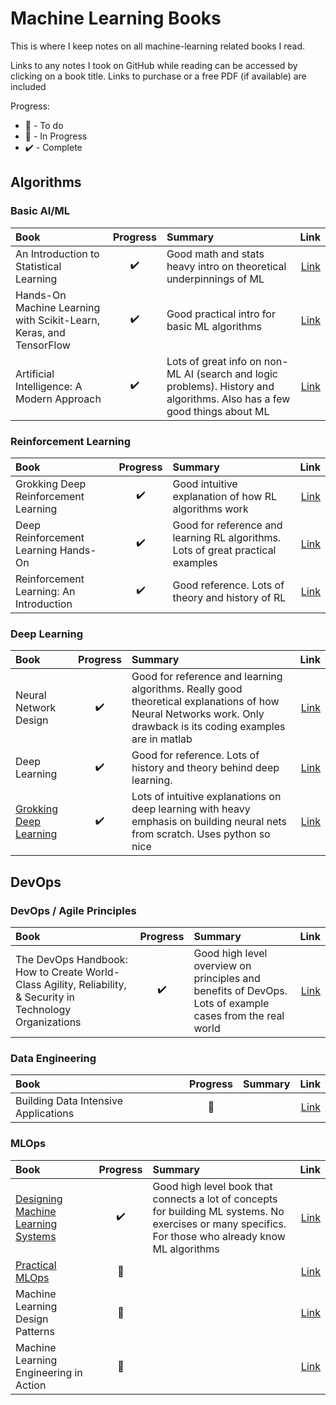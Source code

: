 # Machine Learning Books

This is where I keep notes on all machine-learning related books I read.

Links to any notes I took on GitHub while reading can be accessed by clicking on a book title. Links to purchase or a free PDF (if available) are included

Progress:

- :date: - To do
- :blue_book: - In Progress
- :heavy_check_mark: - Complete

## Algorithms

### Basic AI/ML

| Book | Progress | Summary | Link |
|:-----|:--------:|:----------|-----:|
| An Introduction to Statistical Learning | :heavy_check_mark: | Good math and stats heavy intro on theoretical underpinnings of ML | [Link](https://www.statlearning.com/) |
| Hands-On Machine Learning with Scikit-Learn, Keras, and TensorFlow |  :heavy_check_mark: | Good practical intro for basic ML algorithms | [Link](https://www.oreilly.com/library/view/hands-on-machine-learning/9781492032632/) |
| Artificial Intelligence: A Modern Approach | :heavy_check_mark: | Lots of great info on non-ML AI (search and logic problems). History and algorithms. Also has a few good things about ML | [Link](https://www.pearson.com/en-us/subject-catalog/p/artificial-intelligence-a-modern-approach/P200000003500/9780137505135) |

### Reinforcement Learning

| Book | Progress | Summary | Link |
|:-----|:--------:|:----------|-----:|
| Grokking Deep Reinforcement Learning | :heavy_check_mark: | Good intuitive explanation of how RL algorithms work | [Link](https://www.manning.com/books/grokking-deep-reinforcement-learning) |
| Deep Reinforcement Learning Hands-On | :heavy_check_mark: | Good for reference and learning RL algorithms. Lots of great practical examples | [Link](https://www.packtpub.com/product/deep-reinforcement-learning-hands-on-second-edition/9781838826994) |
| Reinforcement Learning: An Introduction | :heavy_check_mark: | Good reference. Lots of theory and history of RL | [Link](http://incompleteideas.net/book/the-book-2nd.html) |

### Deep Learning

| Book | Progress | Summary | Link |
|:-----|:--------:|:----------|-----:|
| Neural Network Design | :heavy_check_mark: | Good for reference and learning algorithms. Really good theoretical explanations of how Neural Networks work. Only drawback is its coding examples are in matlab | [Link](https://hagan.okstate.edu/NNDesign.pdf) |
| Deep Learning | :heavy_check_mark: | Good for reference. Lots of history and theory behind deep learning. | [Link](https://www.deeplearningbook.org/) |
| [Grokking Deep Learning](./trask_deep_learning/) | :heavy_check_mark: | Lots of intuitive explanations on deep learning with heavy emphasis on building neural nets from scratch. Uses python so nice | [Link](https://www.manning.com/books/grokking-deep-learning) |

## DevOps

### DevOps / Agile Principles

| Book | Progress | Summary | Link |
|:-----|:--------:|:----------|-----:|
| The DevOps Handbook: How to Create World-Class Agility, Reliability, & Security in Technology Organizations | :heavy_check_mark: | Good high level overview on principles and benefits of DevOps. Lots of example cases from the real world | [Link](https://www.oreilly.com/library/view/the-devops-handbook/9781457191381/) |

### Data Engineering

| Book | Progress | Summary | Link |
|:-----|:--------:|:----------|-----:|
| Building Data Intensive Applications | :date: | | [Link](https://www.oreilly.com/library/view/designing-data-intensive-applications/9781491903063/) |

### MLOps

| Book | Progress | Summary | Link |
|:-----|:--------:|:----------|-----:|
| [Designing Machine Learning Systems](./designing_ml_systems) | :heavy_check_mark: | Good high level book that connects a lot of concepts for building ML systems. No exercises or many specifics. For those who already know ML algorithms | [Link](https://www.oreilly.com/library/view/designing-machine-learning/9781098107956/) |
| [Practical MLOps](./practical_mlops) | :blue_book: |  | [Link](https://www.oreilly.com/library/view/practical-mlops/9781098103002/) |
| Machine Learning Design Patterns | :date: |  | [Link](https://www.oreilly.com/library/view/machine-learning-design/9781098115777/) |
| Machine Learning Engineering in Action | :date: |  | [Link](https://www.manning.com/books/machine-learning-engineering-in-action) |
